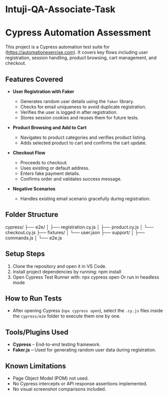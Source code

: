 
# Intuji-QA-Associate-Task
# Cypress Automation Assessment

This project is a Cypress automation test suite for (https://automationexercise.com). It covers key flows including user registration, session handling, product browsing, cart management, and checkout.

## Features Covered

- **User Registration with Faker**
  - Generates random user details using the `faker` library.
  - Checks for email uniqueness to avoid duplicate registration.
  - Verifies the user is logged in after registration.
  - Stores session cookies and reuses them for future tests.

- **Product Browsing and Add to Cart**
  - Navigates to product categories and verifies product listing.
  - Adds selected product to cart and confirms the cart update.

- **Checkout Flow**
  - Proceeds to checkout.
  - Uses existing or default address.
  - Enters fake payment details.
  - Confirms order and validates success message.

- **Negative Scenarios**
  - Handles existing email scenario gracefully during registration.

## Folder Structure
cypress/ ├── e2e/ │ ├── registration.cy.js │ ├── product.cy.js │ └── checkout.cy.js ├── fixtures/ │ └── user.json ├── support/ │ ├── commands.js │ └── e2e.js

## Setup Steps

1. Clone the repository and open it in VS Code.
2. Install project dependencies by running: npm install
3. Open Cypress Test Runner with: npx cypress open
Or run in headless mode

## How to Run Tests

- After opening Cypress (`npx cypress open`), select the `.cy.js` files inside the `cypress/e2e` folder to execute them one by one.

## Tools/Plugins Used

- **Cypress** – End-to-end testing framework.
- **Faker.js** – Used for generating random user data during registration.

## Known Limitations

- Page Object Model (POM) not used.
- No Cypress intercepts or API response assertions implemented.
- No visual screenshot comparisons included.





